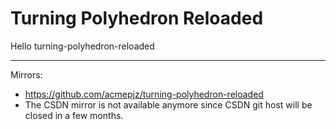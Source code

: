 Turning Polyhedron Reloaded
===========================

Hello turning-polyhedron-reloaded

---

Mirrors:

* https://github.com/acmepjz/turning-polyhedron-reloaded
* The CSDN mirror is not available anymore since CSDN git host will be closed in a few months.
